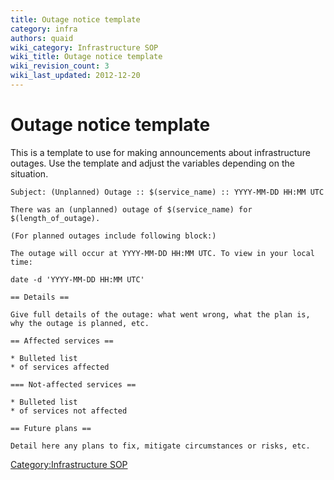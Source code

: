 ```yaml
---
title: Outage notice template
category: infra
authors: quaid
wiki_category: Infrastructure SOP
wiki_title: Outage notice template
wiki_revision_count: 3
wiki_last_updated: 2012-12-20
---
```


# Outage notice template

This is a template to use for making announcements about infrastructure outages. Use the template and adjust the variables depending on the situation.

    Subject: (Unplanned) Outage :: $(service_name) :: YYYY-MM-DD HH:MM UTC

    There was an (unplanned) outage of $(service_name) for $(length_of_outage).

    (For planned outages include following block:)

    The outage will occur at YYYY-MM-DD HH:MM UTC. To view in your local time:

    date -d 'YYYY-MM-DD HH:MM UTC'

    == Details ==

    Give full details of the outage: what went wrong, what the plan is, why the outage is planned, etc.

    == Affected services ==

    * Bulleted list
    * of services affected

    === Not-affected services ==

    * Bulleted list
    * of services not affected

    == Future plans ==

    Detail here any plans to fix, mitigate circumstances or risks, etc.

[Category:Infrastructure SOP](/develop/infra/infrastructure-sop/)
